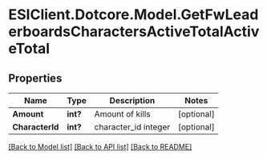 # ESIClient.Dotcore.Model.GetFwLeaderboardsCharactersActiveTotalActiveTotal
## Properties

Name | Type | Description | Notes
------------ | ------------- | ------------- | -------------
**Amount** | **int?** | Amount of kills | [optional] 
**CharacterId** | **int?** | character_id integer | [optional] 

[[Back to Model list]](../README.md#documentation-for-models) [[Back to API list]](../README.md#documentation-for-api-endpoints) [[Back to README]](../README.md)


